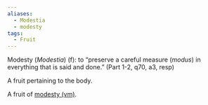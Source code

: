 ```yaml
---
aliases:
  - Modestia
  - modesty
tags:
  - Fruit
---
```

Modesty (*Modestia*) (f): to “preserve a careful measure (*modus*) in everything that is said and done.” (Part 1-2, q70, a3, resp)

A fruit pertaining to the body.

A fruit of [modesty (vm)](obsidian://open?vault=Obsidian&file=VGBF%20Network%2FCardinal%20Virtues%2FDegenerates%20of%20Temperance%2FModesty%20(vm)).
